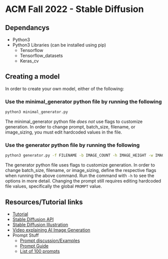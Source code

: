# ACM Fall 2022 - Stable Diffusion

## Dependancys
* Python3
* Python3 Libraries (can be installed using pip)
  * Tensorflow
  * Tensorflow_datasets
  * Keras_cv

## Creating a model
In order to create your own model, either of the following:
### Use the minimal_generator python file by running the following
```bash
python3 minimal_generator.py
```
The minimal_generator python file _does not_ use flags to customize generation. In order to change prompt, batch_size, filename, 
or image_sizing, you must edit hardcoded values in the file.

### Use the generator python file by running the following
```bash
python3 generator.py -f FILENAME -b IMAGE_COUNT -h IMAGE_HEIGHT -w IMAGE_WIDTH
```
The generator python file uses flags to customize generation. In order to change batch_size, filename, 
or image_sizing, define the respective flags when running the above command. Run the command with `-h` to see 
the options in more detail. Changing the prompt still requires editing hardcoded file values, specifically the global `PROMPT` value.

## Resources/Tutorial links
* [Tutorial](https://keras.io/guides/keras_cv/generate_images_with_stable_diffusion/)
* [Stable Diffusion API](https://keras.io/api/keras_cv/models/stable_diffusion/)
* [Stable Diffusion Illustration](https://jalammar.github.io/illustrated-stable-diffusion/)
* [Video explaining AI Image Generation](https://www.youtube.com/watch?v=1CIpzeNxIhU)
* Prompt Stuff
    * [Prompt discussion/Examples](https://strikingloo.github.io/stable-diffusion-vs-dalle-2)
    * [Prompt Guide](https://www.howtogeek.com/833169/how-to-write-an-awesome-stable-diffusion-prompt/)
    * [List of 100 prompts](https://mpost.io/best-100-stable-diffusion-prompts-the-most-beautiful-ai-text-to-image-prompts/)

